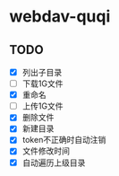 # webdav-quqi


## TODO
- [x] 列出子目录
- [ ] 下载1G文件
- [x] 重命名
- [ ] 上传1G文件
- [x] 删除文件
- [x] 新建目录
- [x] token不正确时自动注销
- [x] 文件修改时间
- [x] 自动遍历上级目录
